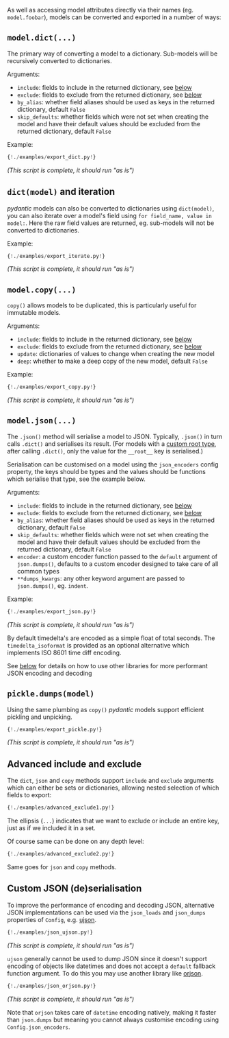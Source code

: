 As well as accessing model attributes directly via their names (eg. `model.foobar`), models can be converted
and exported in a number of ways:

## `model.dict(...)`

The primary way of converting a model to a dictionary. Sub-models will be recursively converted to dictionaries.

Arguments:

* `include`: fields to include in the returned dictionary, see [below](#advanced-include-exclude)
* `exclude`: fields to exclude from the returned dictionary, see [below](#advanced-include-exclude)
* `by_alias`: whether field aliases should be used as keys in the returned dictionary, default `False`
* `skip_defaults`: whether fields which were not set when creating the model and have their default values should
  be excluded from the returned dictionary, default `False`

Example:

```py
{!./examples/export_dict.py!}
```
_(This script is complete, it should run "as is")_

## `dict(model)` and iteration

*pydantic* models can also be converted to dictionaries using `dict(model)`, you can also
iterate over a model's field using `for field_name, value in model:`. Here the raw field values are returned, eg.
sub-models will not be converted to dictionaries.

Example:

```py
{!./examples/export_iterate.py!}
```
_(This script is complete, it should run "as is")_

## `model.copy(...)`

`copy()` allows models to be duplicated, this is particularly useful for immutable models.

Arguments:

* `include`: fields to include in the returned dictionary, see [below](#advanced-include-exclude)
* `exclude`: fields to exclude from the returned dictionary, see [below](#advanced-include-exclude)
* `update`: dictionaries of values to change when creating the new model
* `deep`: whether to make a deep copy of the new model, default `False`

Example:

```py
{!./examples/export_copy.py!}
```
_(This script is complete, it should run "as is")_

## `model.json(...)`

The `.json()` method will serialise a model to JSON. Typically, `.json()` in turn calls `.dict()` and
serialises its result. (For models with a [custom root type](models.md#custom-root-types), after calling `.dict()`,
only the value for the `__root__` key is serialised.)

Serialisation can be customised on a model using the `json_encoders` config property, the keys should be types and
the values should be functions which serialise that type, see the example below.

Arguments:

* `include`: fields to include in the returned dictionary, see [below](#advanced-include-exclude)
* `exclude`: fields to exclude from the returned dictionary, see [below](#advanced-include-exclude)
* `by_alias`: whether field aliases should be used as keys in the returned dictionary, default `False`
* `skip_defaults`: whether fields which were not set when creating the model and have their default values should
  be excluded from the returned dictionary, default `False`
* `encoder`: a custom encoder function passed to the `default` argument of `json.dumps()`, defaults to a custom
  encoder designed to take care of all common types
* `**dumps_kwargs`: any other keyword argument are passed to `json.dumps()`, eg. `indent`.

Example:

```py
{!./examples/export_json.py!}
```
_(This script is complete, it should run "as is")_

By default timedelta's are encoded as a simple float of total seconds. The `timedelta_isoformat` is provided
as an optional alternative which implements ISO 8601 time diff encoding.

See [below](#custom-json-deserialisation) for details on how to use other libraries for more performant JSON encoding
and decoding

## `pickle.dumps(model)`

Using the same plumbing as `copy()` *pydantic* models support efficient pickling and unpicking.

```py
{!./examples/export_pickle.py!}
```
_(This script is complete, it should run "as is")_

## Advanced include and exclude

The `dict`, `json` and `copy` methods support `include` and `exclude` arguments which can either be
sets or dictionaries, allowing nested selection of which fields to export:

```py
{!./examples/advanced_exclude1.py!}
```

The ellipsis (``...``) indicates that we want to exclude or include an entire key, just as if we included it in a set.

Of course same can be done on any depth level:

```py
{!./examples/advanced_exclude2.py!}
```

Same goes for `json` and `copy` methods.

## Custom JSON (de)serialisation

To improve the performance of encoding and decoding JSON, alternative JSON implementations can be used via the
`json_loads` and `json_dumps` properties of `Config`, e.g. [ujson](https://pypi.python.org/pypi/ujson).

```py
{!./examples/json_ujson.py!}
```
_(This script is complete, it should run "as is")_

`ujson` generally cannot be used to dump JSON since it doesn't support encoding of objects like datetimes and does
not accept a `default` fallback function argument. To do this you may use another library like
[orjson](https://github.com/ijl/orjson).

```py
{!./examples/json_orjson.py!}
```
_(This script is complete, it should run "as is")_

Note that `orjson` takes care of `datetime` encoding natively, making it faster than `json.dumps` but
meaning you cannot always customise encoding using `Config.json_encoders`.
